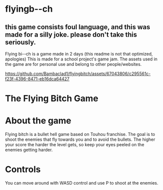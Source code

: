 # flyingb--ch
## this game consists foul language, and this was made for a silly joke. please don't take this seriously.
Flying bi--ch is a game made in 2 days (this readme is not that optimized, apologies)
This is made for a school project's game jam.
The assets used in the game are for personal use and belong to other people/websites.


https://github.com/Bambaclad1/flyingbitch/assets/67043806/c295561c-f23f-4396-8471-eb16dca64427

# The Flying Bitch Game

# **About the game**
Flying bitch is a bullet hell game based on Touhou franchise. The goal is to shoot the enemies that fly towards you and to avoid the bullets. The higher your score the harder the level gets, so keep your eyes peeled on the enemies getting harder.

# **Controls**
You can move around with WASD control and use P to shoot at the enemies.
